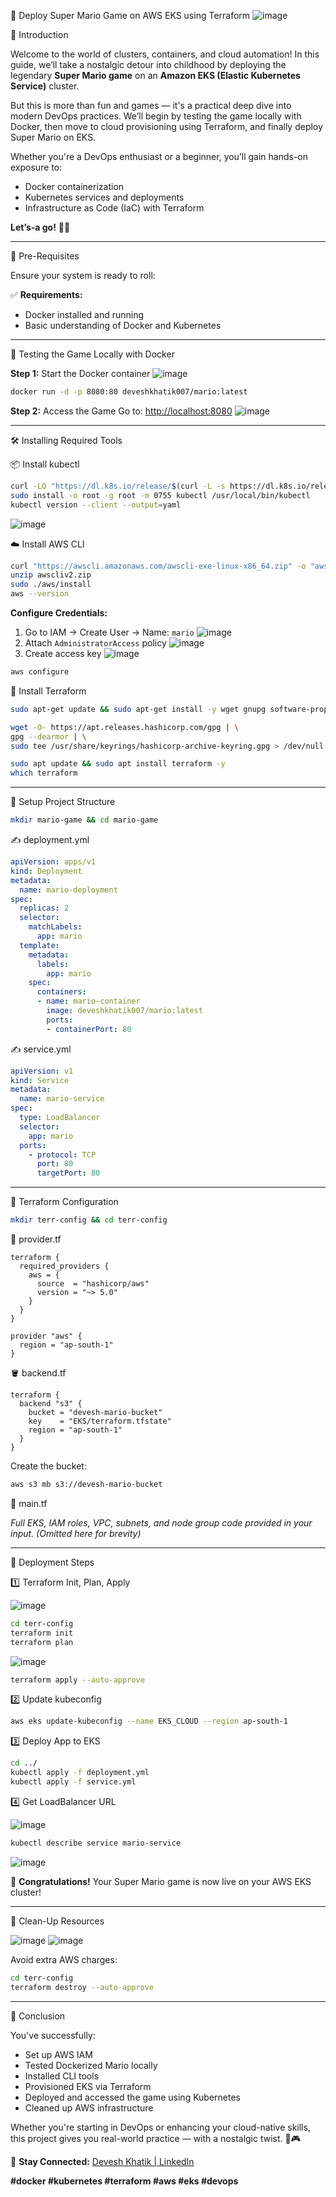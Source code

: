 🚀 Deploy Super Mario Game on AWS EKS using Terraform
![image](https://github.com/user-attachments/assets/149b3bea-bc05-4c4c-8b5e-f4573212f3ba)

👋 Introduction

Welcome to the world of clusters, containers, and cloud automation! In this guide, we’ll take a nostalgic detour into childhood by deploying the legendary **Super Mario game** on an **Amazon EKS (Elastic Kubernetes Service)** cluster.

But this is more than fun and games — it's a practical deep dive into modern DevOps practices. We’ll begin by testing the game locally with Docker, then move to cloud provisioning using Terraform, and finally deploy Super Mario on EKS.

Whether you're a DevOps enthusiast or a beginner, you’ll gain hands-on exposure to:

* Docker containerization
* Kubernetes services and deployments
* Infrastructure as Code (IaC) with Terraform

**Let’s-a go!** 🍄🐢

---

🔧 Pre-Requisites

Ensure your system is ready to roll:

✅ **Requirements:**

* Docker installed and running
* Basic understanding of Docker and Kubernetes

---

🧪 Testing the Game Locally with Docker

**Step 1:** Start the Docker container
![image](https://github.com/user-attachments/assets/fa7b072a-964c-42f3-abf9-5d4207953793)

```bash
docker run -d -p 8080:80 deveshkhatik007/mario:latest
```

**Step 2:** Access the Game
Go to: [http://localhost:8080](http://localhost:8080)
![image](https://github.com/user-attachments/assets/18c73235-2498-422c-bca6-45c4b25b0509)

---

🛠️ Installing Required Tools

📦 Install kubectl

```bash
curl -LO "https://dl.k8s.io/release/$(curl -L -s https://dl.k8s.io/release/stable.txt)/bin/linux/amd64/kubectl"
sudo install -o root -g root -m 0755 kubectl /usr/local/bin/kubectl
kubectl version --client --output=yaml
```

![image](https://github.com/user-attachments/assets/8e1ea120-6334-4862-a5df-5a94bf6d3899)

☁️ Install AWS CLI

```bash
curl "https://awscli.amazonaws.com/awscli-exe-linux-x86_64.zip" -o "awscliv2.zip"
unzip awscliv2.zip
sudo ./aws/install
aws --version
```

**Configure Credentials:**

1. Go to IAM → Create User → Name: `mario`
   ![image](https://github.com/user-attachments/assets/521c2d5d-9690-48dd-a86a-59b9db2e35b0)
2. Attach `AdministratorAccess` policy
   ![image](https://github.com/user-attachments/assets/81441d61-08b8-478a-92d0-f3c762fb4034)
3. Create access key
   ![image](https://github.com/user-attachments/assets/49886207-d252-4adc-85d5-7e36d98199f4)

```bash
aws configure
```

🧰 Install Terraform

```bash
sudo apt-get update && sudo apt-get install -y wget gnupg software-properties-common

wget -O- https://apt.releases.hashicorp.com/gpg | \
gpg --dearmor | \
sudo tee /usr/share/keyrings/hashicorp-archive-keyring.gpg > /dev/null

sudo apt update && sudo apt install terraform -y
which terraform
```

---

📁 Setup Project Structure

```bash
mkdir mario-game && cd mario-game
```

✍️ deployment.yml

```yaml
apiVersion: apps/v1
kind: Deployment
metadata:
  name: mario-deployment
spec:
  replicas: 2
  selector:
    matchLabels:
      app: mario
  template:
    metadata:
      labels:
        app: mario
    spec:
      containers:
      - name: mario-container
        image: deveshkhatik007/mario:latest
        ports:
        - containerPort: 80
```

✍️ service.yml

```yaml
apiVersion: v1
kind: Service
metadata:
  name: mario-service
spec:
  type: LoadBalancer
  selector:
    app: mario
  ports:
    - protocol: TCP
      port: 80
      targetPort: 80
```

---

📂 Terraform Configuration

```bash
mkdir terr-config && cd terr-config
```

🧾 provider.tf

```hcl
terraform {
  required_providers {
    aws = {
      source  = "hashicorp/aws"
      version = "~> 5.0"
    }
  }
}

provider "aws" {
  region = "ap-south-1"
}
```

🪣 backend.tf

```hcl
terraform {
  backend "s3" {
    bucket = "devesh-mario-bucket"
    key    = "EKS/terraform.tfstate"
    region = "ap-south-1"
  }
}
```

Create the bucket:

```bash
aws s3 mb s3://devesh-mario-bucket
```

🧩 main.tf

*Full EKS, IAM roles, VPC, subnets, and node group code provided in your input. (Omitted here for brevity)*

---

🚀 Deployment Steps

1️⃣ Terraform Init, Plan, Apply

![image](https://github.com/user-attachments/assets/c3ae751f-c4bd-4ab8-a2f0-8850d823c544)

```bash
cd terr-config
terraform init
terraform plan
```

![image](https://github.com/user-attachments/assets/9a717ef1-d10f-4178-b18f-8c1adec028aa)

```bash
terraform apply --auto-approve
```

2️⃣ Update kubeconfig

```bash
aws eks update-kubeconfig --name EKS_CLOUD --region ap-south-1
```

3️⃣ Deploy App to EKS

```bash
cd ../
kubectl apply -f deployment.yml
kubectl apply -f service.yml
```

4️⃣ Get LoadBalancer URL

![image](https://github.com/user-attachments/assets/f1a3123e-bac3-407a-81ea-77bb1f7fcd17)

```bash
kubectl describe service mario-service
```

![image](https://github.com/user-attachments/assets/eec55126-b5ef-44c1-bbb4-61576ad316ef)

🎉 **Congratulations!** Your Super Mario game is now live on your AWS EKS cluster!

---

🧹 Clean-Up Resources

![image](https://github.com/user-attachments/assets/ea2c134b-9929-48b5-9a5a-b117f0acb7d7)
![image](https://github.com/user-attachments/assets/8fe21fe5-3aed-48ab-aa43-9b0d9fc981c8)

Avoid extra AWS charges:

```bash
cd terr-config
terraform destroy --auto-approve
```

---

🎯 Conclusion

You've successfully:

* Set up AWS IAM
* Tested Dockerized Mario locally
* Installed CLI tools
* Provisioned EKS via Terraform
* Deployed and accessed the game using Kubernetes
* Cleaned up AWS infrastructure

Whether you're starting in DevOps or enhancing your cloud-native skills, this project gives you real-world practice — with a nostalgic twist. 🍄🎮

📲 **Stay Connected:**
[Devesh Khatik | LinkedIn](https://www.linkedin.com/in/deveshkhatik)

**#docker #kubernetes #terraform #aws #eks #devops**
